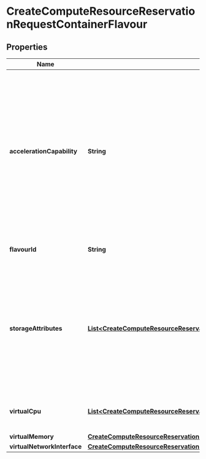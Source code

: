 
# CreateComputeResourceReservationRequestContainerFlavour

## Properties
Name | Type | Description | Notes
------------ | ------------- | ------------- | -------------
**accelerationCapability** | **String** | Selected acceleration capabilities (e.g. crypto, GPU) from the set of capabilities offered by the compute node acceleration resources. The cardinality can be 0, if no particular acceleration capability is requested. | 
**flavourId** | **String** | Identifier given to the compute flavour. | 
**storageAttributes** | [**List&lt;CreateComputeResourceReservationRequestContainerFlavourStorageAttributes&gt;**](CreateComputeResourceReservationRequestContainerFlavourStorageAttributes.md) | Element containing information about the size of virtualised storage resources (e.g. size of volume, in GB), the type of storage (e.g. volume, object). | 
**virtualCpu** | [**List&lt;CreateComputeResourceReservationRequestContainerFlavourVirtualCpu&gt;**](CreateComputeResourceReservationRequestContainerFlavourVirtualCpu.md) | The virtual CPU(s) of the virtualised compute. | 
**virtualMemory** | [**CreateComputeResourceReservationRequestContainerFlavourVirtualMemory**](CreateComputeResourceReservationRequestContainerFlavourVirtualMemory.md) |  | 
**virtualNetworkInterface** | [**CreateComputeResourceReservationRequestContainerFlavourVirtualNetworkInterface**](CreateComputeResourceReservationRequestContainerFlavourVirtualNetworkInterface.md) |  | 



